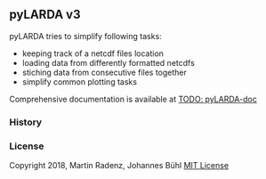 

## pyLARDA v3

pyLARDA tries to simplify following tasks:

- keeping track of a netcdf files location
- loading data from differently formatted netcdfs
- stiching data from consecutive files together
- simplify common plotting tasks

Comprehensive documentation is available at [TODO: pyLARDA-doc](/)


### History


### License
Copyright 2018, Martin Radenz, Johannes Bühl
[MIT License](http://www.opensource.org/licenses/mit-license.php)

